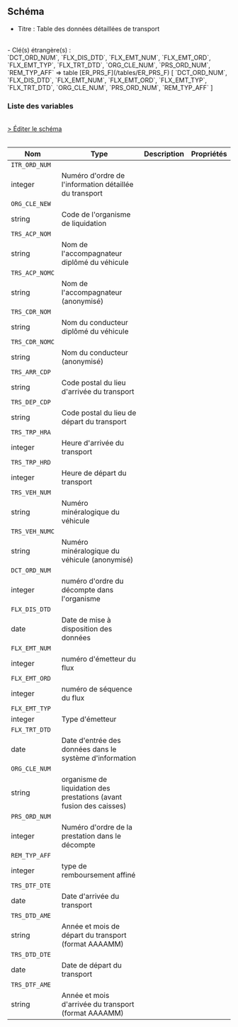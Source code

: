 ## Schéma

- Titre : Table des données détaillées de transport
<br />
- Clé(s) étrangère(s) : <br />
`DCT_ORD_NUM`, `FLX_DIS_DTD`, `FLX_EMT_NUM`, `FLX_EMT_ORD`, `FLX_EMT_TYP`, `FLX_TRT_DTD`, `ORG_CLE_NUM`, `PRS_ORD_NUM`, `REM_TYP_AFF` => table [ER_PRS_F](/tables/ER_PRS_F) [ `DCT_ORD_NUM`, `FLX_DIS_DTD`, `FLX_EMT_NUM`, `FLX_EMT_ORD`, `FLX_EMT_TYP`, `FLX_TRT_DTD`, `ORG_CLE_NUM`, `PRS_ORD_NUM`, `REM_TYP_AFF` ]<br />

### Liste des variables
<br />
<div>
    <a href="https://gitlab.com/healthdatahub/schema-snds/edit/master/schemas/DCIR/ER_TRS_F.json"  
    arget="_blank" rel="noopener noreferrer">> Éditer le schéma</a>
    <OutboundLink />
</div>
<br />

Nom|Type|Description|Propriétés
-|-|-|-
`ITR_ORD_NUM`|
integer|Numéro d&#x27;ordre de l&#x27;information détaillée du transport||
`ORG_CLE_NEW`|
string|Code de l&#x27;organisme de liquidation||
`TRS_ACP_NOM`|
string|Nom de l&#x27;accompagnateur diplômé du véhicule||
`TRS_ACP_NOMC`|
string|Nom de l&#x27;accompagnateur (anonymisé)||
`TRS_CDR_NOM`|
string|Nom du conducteur diplômé du véhicule||
`TRS_CDR_NOMC`|
string|Nom du conducteur (anonymisé)||
`TRS_ARR_CDP`|
string|Code postal du lieu d&#x27;arrivée du transport||
`TRS_DEP_CDP`|
string|Code postal du lieu de départ du transport||
`TRS_TRP_HRA`|
integer|Heure d&#x27;arrivée du transport||
`TRS_TRP_HRD`|
integer|Heure de départ du transport||
`TRS_VEH_NUM`|
string|Numéro minéralogique du véhicule||
`TRS_VEH_NUMC`|
string|Numéro minéralogique du véhicule (anonymisé)||
`DCT_ORD_NUM`|
integer|numéro d&#x27;ordre du décompte dans l&#x27;organisme||
`FLX_DIS_DTD`|
date|Date de mise à disposition des données||
`FLX_EMT_NUM`|
integer|numéro d&#x27;émetteur du flux||
`FLX_EMT_ORD`|
integer|numéro de séquence du flux||
`FLX_EMT_TYP`|
integer|Type d&#x27;émetteur||
`FLX_TRT_DTD`|
date|Date d&#x27;entrée des données dans le système d&#x27;information||
`ORG_CLE_NUM`|
string|organisme de liquidation des prestations (avant fusion des caisses)||
`PRS_ORD_NUM`|
integer|Numéro d&#x27;ordre de la prestation dans le décompte||
`REM_TYP_AFF`|
integer|type de remboursement affiné||
`TRS_DTF_DTE`|
date|Date d&#x27;arrivée du transport||
`TRS_DTD_AME`|
string|Année et mois de départ du transport (format AAAAMM)||
`TRS_DTD_DTE`|
date|Date de départ du transport||
`TRS_DTF_AME`|
string|Année et mois d&#x27;arrivée du transport (format AAAAMM)||

